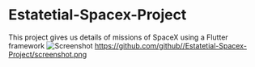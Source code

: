 # Estatetial-Spacex-Project
 This project gives us details of missions of SpaceX  using a Flutter framework
![Screenshot](screenshot.png)
https://github.com/github//Estatetial-Spacex-Project/screenshot.png
